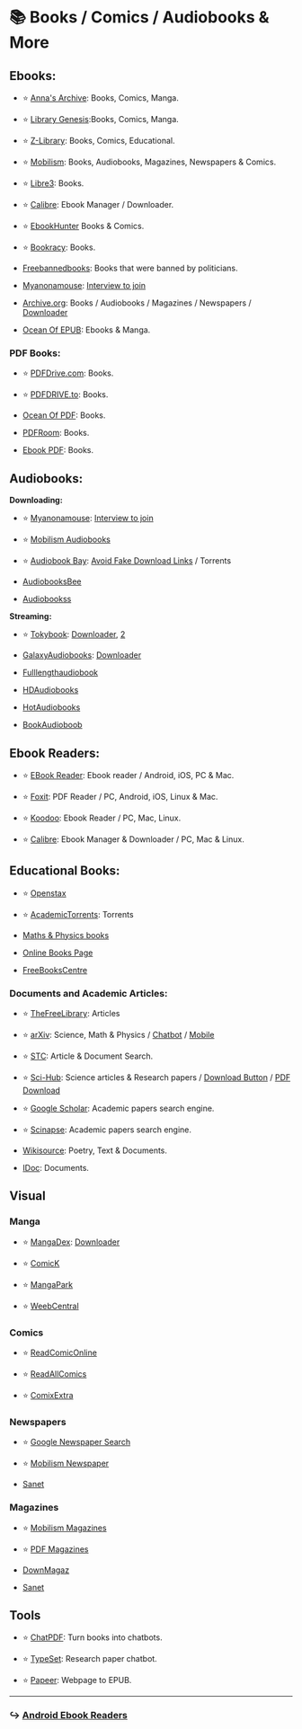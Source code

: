# 📚 Books / Comics / Audiobooks & More

## Ebooks:

- ⭐ [Anna's Archive](https://annas-archive.org/): Books, Comics, Manga.

- ⭐ [Library Genesis](https://libgen.is/):Books, Comics, Manga.

- ⭐ [Z-Library](https://z-lib.gs/): Books, Comics, Educational.

- ⭐ [Mobilism](https://forum.mobilism.org/): Books, Audiobooks, Magazines, Newspapers & Comics.

- ⭐ [Libre3](https://liber3.eth.limo/): Books.

- ⭐ [Calibre](https://calibre-ebook.com/): Ebook Manager / Downloader.

- ⭐ [EbookHunter](https://ebook-hunter.org/) Books & Comics.

- ⭐ [Bookracy](https://bookracy.ru/): Books.

- [Freebannedbooks](https://freebannedbooks.org/): Books that were banned by politicians.

- [Myanonamouse](https://www.myanonamouse.net/): [Interview to join](https://www.myanonamouse.net/inviteapp.php)

- [Archive.org](https://archive.org/details/texts): Books / Audiobooks / Magazines / Newspapers / [Downloader](https://bookripper.neocities.org/)

- [Ocean Of EPUB](https://oceanofepub.com/): Ebooks & Manga.

### PDF Books:

- ⭐ [PDFDrive.com](https://www.pdfdrive.com/): Books.

- ⭐ [PDFDRIVE.to](https://pdfdrive.to/): Books.

- [Ocean Of PDF](https://oceanofpdf.com/): Books.

- [PDFRoom](https://pdfroom.com/): Books.

- [Ebook PDF](https://ebookpdf.com/): Books.

## Audiobooks:

**Downloading:**

- ⭐ [Myanonamouse](https://www.myanonamouse.net/): [Interview to join](https://www.myanonamouse.net/inviteapp.php)

- ⭐ [Mobilism Audiobooks](https://forum.mobilism.org/viewforum.php?f=124)

- ⭐ [Audiobook Bay](https://audiobookbay.is): [Avoid Fake Download Links](https://rentry.org/rriia9b4) / Torrents

- [AudiobooksBee](https://audiobooksbee.com/)

- [Audiobookss](https://audiobookss.com/)

**Streaming:**

- ⭐ [Tokybook](https://tokybook.com/): [Downloader](https://github.com/rahaaatul/TokySnatcher), [2](https://github.com/nazdridoy/audiobooksnatcher)

- [GalaxyAudiobooks](https://galaxyaudiobook.com/): [Downloader](https://github.com/nazdridoy/audiobooksnatcher)

- [Fulllengthaudiobook](https://fulllengthaudiobook.com/)

- [HDAudiobooks](https://hdaudiobooks.com/)

- [HotAudiobooks](https://hotaudiobooks.com/)

- [BookAudioboob](https://bookaudiobooks.com/)


## Ebook Readers:

- ⭐ [EBook Reader](https://epub-reader.online/): Ebook reader / Android, iOS, PC & Mac.

- ⭐ [Foxit](https://www.foxit.com/pdf-reader//):  PDF Reader / PC, Android, iOS, Linux & Mac.

- ⭐ [Koodoo](https://koodo.960960.xyz/): Ebook Reader / PC, Mac, Linux.

- ⭐ [Calibre](https://calibre-ebook.com/): Ebook Manager & Downloader / PC, Mac & Linux.

## Educational Books:

- ⭐ [Openstax](https://openstax.org/)

- ⭐ [AcademicTorrents](https://academictorrents.com/): Torrents

- [Maths & Physics books](https://drive.google.com/drive/folders/1jkFnVo72R81BS5LZmVS1JAzmfw1QpJA6)

- [Online Books Page](https://onlinebooks.library.upenn.edu/)

- [FreeBooksCentre](https://www.freebookcentre.net/)

### Documents and Academic Articles:

- ⭐ [TheFreeLibrary](https://www.thefreelibrary.com/): Articles

- ⭐ [arXiv](https://arxiv.org/): Science, Math & Physics / [Chatbot](https://github.com/evanhu1/talk2arxiv) / [Mobile](https://github.com/dagmawibabi/ScholArxiv)

- ⭐ [STC](https://libstc.cc/): Article & Document Search.

- ⭐ [Sci-Hub](https://sci-hub.se/): Science articles & Research papers / [Download Button](https://greasyfork.org/zh-CN/scripts/370246-sci-hub-button) / [PDF  Download](https://gagarine.medium.com/use-sci-hub-with-zotero-as-a-fall-back-pdf-resolver-cf139eb2cea7)

- ⭐ [Google Scholar](https://scholar.google.com/): Academic papers search engine.

- ⭐ [Scinapse](https://scinapse.io/): Academic papers search engine.

- [Wikisource](https://en.wikisource.org/): Poetry, Text & Documents.

- [IDoc](https://idoc.pub/): Documents.


## Visual 

### Manga

- ⭐ [MangaDex](https://mangadex.org/): [Downloader](https://mangadex-dl.mansuf.link/)

- ⭐ [ComicK](https://comick.io/)

- ⭐ [MangaPark](https://mangapark.net/)

- ⭐ [WeebCentral](https://weebcentral.com/)

### Comics

- ⭐ [ReadComicOnline](https://readcomiconline.li/)

- ⭐ [ReadAllComics](https://readallcomics.com/)

- ⭐ [ComixExtra](https://comixextra.com/)

### Newspapers

- ⭐ [Google Newspaper Search](https://news.google.com/newspapers)

- ⭐ [Mobilism Newspaper](https://forum.mobilism.org/viewforum.php?f=123)

- [Sanet](https://sanet.st/newspapers/)

### Magazines

- ⭐ [Mobilism Magazines](https://forum.mobilism.org/viewforum.php?f=123)

- ⭐ [PDF Magazines](https://pdfmagazines.club/)

- [DownMagaz](https://downmagaz.net/)

- [Sanet](https://sanet.st/magazines/)

## Tools

- ⭐ [ChatPDF](https://www.chatpdf.com/): Turn books into chatbots.

- ⭐ [TypeSet](https://typeset.io/): Research paper chatbot.

- ⭐ [Papeer](https://papeer.tech/): Webpage to EPUB.

---

### ↪️ [Android Ebook Readers](https://mediasavvy.pages.dev/Wiki/Mobile.html#android-reading-apps)










